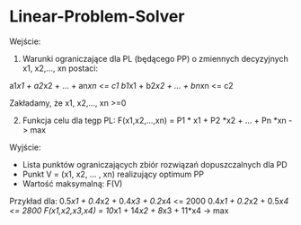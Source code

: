 # Linear-Problem-Solver

Wejście:
1. Warunki ograniczające dla PL (będącego PP) o zmiennych decyzyjnych x1, x2,..., xn postaci: 

a1*x1 + a2*x2 + ... + an*xn <= c1 
b1*x1 + b2*x2 + ... + bn*xn <= c2

Zakładamy, że  x1, x2,..., xn >=0

2. Funkcja celu dla tegp PL: F(x1,x2,...,xn) = P1 * x1 + P2 *x2 + ... + Pn *xn -> max

Wyjście:
- Lista punktów ograniczających zbiór rozwiązań dopuszczalnych dla PD
- Punkt V = (x1, x2, ... , xn) realizujący optimum PP
- Wartość maksymalną: F(V)


Przykład dla:
0.5*x1 + 0.4*x2 + 0.4*x3 + 0.2*x4 <= 2000
0.4*x1 + 0.2*x2 + 0.5*x4 <= 2800
F(x1,x2,x3,x4) = 10*x1 + 14*x2 + 8*x3 + 11*x4 -> max
